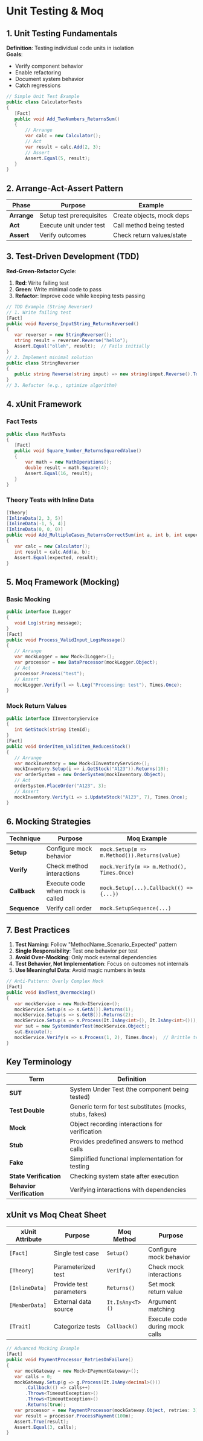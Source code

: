 # Unit Testing & Moq

## 1. Unit Testing Fundamentals

**Definition**: Testing individual code units in isolation  
**Goals**:

- Verify component behavior
- Enable refactoring
- Document system behavior
- Catch regressions

```csharp
// Simple Unit Test Example
public class CalculatorTests
{
   [Fact]
   public void Add_TwoNumbers_ReturnsSum()
   {
       // Arrange
       var calc = new Calculator();
       // Act
       var result = calc.Add(2, 3);
       // Assert
       Assert.Equal(5, result);
   }
}
```

## 2. Arrange-Act-Assert Pattern

| Phase       | Purpose                                 | Example                      |
|-------------|-----------------------------------------|------------------------------|
| **Arrange** | Setup test prerequisites                | Create objects, mock deps    |
| **Act**     | Execute unit under test                 | Call method being tested     |
| **Assert**  | Verify outcomes                         | Check return values/state    |

## 3. Test-Driven Development (TDD)

**Red-Green-Refactor Cycle**:

1. **Red**: Write failing test
2. **Green**: Write minimal code to pass
3. **Refactor**: Improve code while keeping tests passing

```csharp
// TDD Example (String Reverser)
// 1. Write failing test
[Fact]
public void Reverse_InputString_ReturnsReversed()
{
   var reverser = new StringReverser();
   string result = reverser.Reverse("hello");
   Assert.Equal("olleh", result);  // Fails initially
}
// 2. Implement minimal solution
public class StringReverser
{
   public string Reverse(string input) => new string(input.Reverse().ToArray());
}
// 3. Refactor (e.g., optimize algorithm)
```

## 4. xUnit Framework

### Fact Tests

```csharp
public class MathTests
{
   [Fact]
   public void Square_Number_ReturnsSquaredValue()
   {
       var math = new MathOperations();
       double result = math.Square(4);
       Assert.Equal(16, result);
   }
}
```

### Theory Tests with Inline Data

```csharp
[Theory]
[InlineData(2, 3, 5)]
[InlineData(-1, 5, 4)]
[InlineData(0, 0, 0)]
public void Add_MultipleCases_ReturnsCorrectSum(int a, int b, int expected)
{
   var calc = new Calculator();
   int result = calc.Add(a, b);
   Assert.Equal(expected, result);
}
```

## 5. Moq Framework (Mocking)

### Basic Mocking

```csharp
public interface ILogger
{
   void Log(string message);
}
[Fact]
public void Process_ValidInput_LogsMessage()
{
   // Arrange
   var mockLogger = new Mock<ILogger>();
   var processor = new DataProcessor(mockLogger.Object);
   // Act
   processor.Process("test");
   // Assert
   mockLogger.Verify(l => l.Log("Processing: test"), Times.Once);
}
```

### Mock Return Values

```csharp
public interface IInventoryService
{
   int GetStock(string itemId);
}
[Fact]
public void OrderItem_ValidItem_ReducesStock()
{
   // Arrange
   var mockInventory = new Mock<IInventoryService>();
   mockInventory.Setup(i => i.GetStock("A123")).Returns(10);
   var orderSystem = new OrderSystem(mockInventory.Object);
   // Act
   orderSystem.PlaceOrder("A123", 3);
   // Assert
   mockInventory.Verify(i => i.UpdateStock("A123", 7), Times.Once);
}
```

## 6. Mocking Strategies

| Technique            | Purpose                                   | Moq Example                          |
|----------------------|-------------------------------------------|--------------------------------------|
| **Setup**            | Configure mock behavior                   | `mock.Setup(m => m.Method()).Returns(value)` |
| **Verify**           | Check method interactions                | `mock.Verify(m => m.Method(), Times.Once)` |
| **Callback**         | Execute code when mock is called         | `mock.Setup(...).Callback(() => {...})` |
| **Sequence**         | Verify call order                        | `mock.SetupSequence(...)`           |

## 7. Best Practices

1. **Test Naming**: Follow "MethodName_Scenario_Expected" pattern
2. **Single Responsibility**: Test one behavior per test
3. **Avoid Over-Mocking**: Only mock external dependencies
4. **Test Behavior, Not Implementation**: Focus on outcomes not internals
5. **Use Meaningful Data**: Avoid magic numbers in tests

```csharp
// Anti-Pattern: Overly Complex Mock
[Fact]
public void BadTest_Overmocking()
{
   var mockService = new Mock<IService>();
   mockService.Setup(s => s.GetA()).Returns(1);
   mockService.Setup(s => s.GetB()).Returns(2);
   mockService.Setup(s => s.Process(It.IsAny<int>(), It.IsAny<int>()));
   var sut = new SystemUnderTest(mockService.Object);
   sut.Execute();
   mockService.Verify(s => s.Process(1, 2), Times.Once);  // Brittle test
}
```

## Key Terminology

| Term                      | Definition                                                                 |
|---------------------------|---------------------------------------------------------------------------|
| **SUT**                   | System Under Test (the component being tested)                           |
| **Test Double**           | Generic term for test substitutes (mocks, stubs, fakes)                  |
| **Mock**                  | Object recording interactions for verification                           |
| **Stub**                  | Provides predefined answers to method calls                              |
| **Fake**                  | Simplified functional implementation for testing                          |
| **State Verification**    | Checking system state after execution                                    |
| **Behavior Verification** | Verifying interactions with dependencies                                 |

## xUnit vs Moq Cheat Sheet

| xUnit Attribute | Purpose                          | Moq Method          | Purpose                          |
|-----------------|----------------------------------|---------------------|----------------------------------|
| `[Fact]`        | Single test case                | `Setup()`           | Configure mock behavior          |
| `[Theory]`      | Parameterized test              | `Verify()`          | Check mock interactions          |
| `[InlineData]`  | Provide test parameters         | `Returns()`         | Set mock return value            |
| `[MemberData]`  | External data source            | `It.IsAny<T>()`     | Argument matching                |
| `[Trait]`       | Categorize tests                | `Callback()`        | Execute code during mock calls   |

```csharp
// Advanced Mocking Example
[Fact]
public void PaymentProcessor_RetriesOnFailure()
{
   var mockGateway = new Mock<IPaymentGateway>();
   var calls = 0;
   mockGateway.Setup(g => g.Process(It.IsAny<decimal>()))
       .Callback(() => calls++)
       .Throws<TimeoutException>()
       .Throws<TimeoutException>()
       .Returns(true);
   var processor = new PaymentProcessor(mockGateway.Object, retries: 3);
   var result = processor.ProcessPayment(100m);
   Assert.True(result);
   Assert.Equal(3, calls);
}
```
